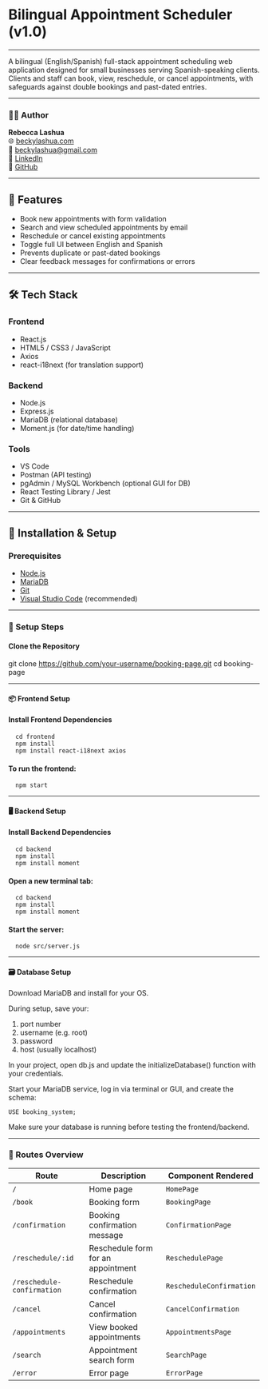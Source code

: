 # Bilingual Appointment Scheduler (v1.0)

--- 
A bilingual (English/Spanish) full-stack appointment scheduling web application designed for small businesses serving Spanish-speaking clients. Clients and staff can book, view, reschedule, or cancel appointments, with safeguards against double bookings and past-dated entries.

---

### 👩‍💻 Author

**Rebecca Lashua**  
🌐 [beckylashua.com](https://beckylashua.com)   
📧 [beckylashua@gmail.com](mailto:beckylashua@gmail.com)     
🔗 [LinkedIn](https://www.linkedin.com/in/rebecca-lashua-a75096231/)  
🐙 [GitHub](https://github.com/BeckyLashua)


---


## 🚀 Features

- Book new appointments with form validation
- Search and view scheduled appointments by email
- Reschedule or cancel existing appointments
- Toggle full UI between English and Spanish
- Prevents duplicate or past-dated bookings
- Clear feedback messages for confirmations or errors


---


## 🛠️ Tech Stack

### Frontend
- React.js
- HTML5 / CSS3 / JavaScript
- Axios
- react-i18next (for translation support)

### Backend
- Node.js
- Express.js
- MariaDB (relational database)
- Moment.js (for date/time handling)

### Tools
- VS Code
- Postman (API testing)
- pgAdmin / MySQL Workbench (optional GUI for DB)
- React Testing Library / Jest
- Git & GitHub



---


## 🧩 Installation & Setup

### Prerequisites
- [Node.js](https://nodejs.org/)
- [MariaDB](https://mariadb.org/download/)
- [Git](https://git-scm.com/)
- [Visual Studio Code](https://code.visualstudio.com/) (recommended)

---

### 🔧 Setup Steps

#### Clone the Repository
   git clone https://github.com/your-username/booking-page.git
   cd booking-page

---

#### 📦 Frontend Setup
#### Install Frontend Dependencies
      cd frontend
      npm install
      npm install react-i18next axios
#### To run the frontend:
      npm start

---

#### 🖥️ Backend Setup
#### Install Backend Dependencies
      cd backend
      npm install
      npm install moment
#### Open a new terminal tab:
      cd backend
      npm install
      npm install moment
#### Start the server:
      node src/server.js

---

#### 🗃️ Database Setup
Download MariaDB and install for your OS.

During setup, save your:

1. port number
2. username (e.g. root)
3. password
4. host (usually localhost)

In your project, open db.js and update the initializeDatabase() function with your credentials.

Start your MariaDB service, log in via terminal or GUI, and create the schema:

<code>USE booking_system;</code>

Make sure your database is running before testing the frontend/backend.


---


### 📌 Routes Overview
| Route                          | Description                         | Component Rendered            |
|-------------------------------|-------------------------------------|-------------------------------|
| `/`                            | Home page                           | `HomePage`                    |
| `/book`                        | Booking form                        | `BookingPage`                 |
| `/confirmation`               | Booking confirmation message        | `ConfirmationPage`           |
| `/reschedule/:id`            | Reschedule form for an appointment  | `ReschedulePage`             |
| `/reschedule-confirmation`   | Reschedule confirmation             | `RescheduleConfirmation`     |
| `/cancel`                    | Cancel confirmation                 | `CancelConfirmation`         |
| `/appointments`              | View booked appointments            | `AppointmentsPage`           |
| `/search`                    | Appointment search form             | `SearchPage`                 |
| `/error`                     | Error page                          | `ErrorPage`                  |

